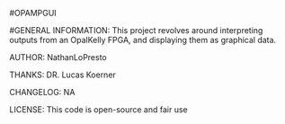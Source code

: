 #OPAMPGUI

#GENERAL INFORMATION:
This project revolves around interpreting outputs from an OpalKelly FPGA, and displaying them as graphical data. 

AUTHOR:
NathanLoPresto

THANKS:
DR. Lucas Koerner

CHANGELOG:
NA

LICENSE:
This code is open-source and fair use
